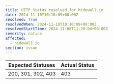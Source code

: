 ```yaml
---
title: HTTP Status resolved for hidewall.io
date: 2024-11-10T10:10:09+00:00Z
resolved: True
resolvedWhen: 2024-11-10T10:10:09+00:00Z
resolvedStartTime: 2024-11-08T11:28:04+00:00Z
severity: notice
affected:
  - hidewall.io
section: issue
---
```


| Expected Statuses | Actual Status  |
|-------------------|----------------|
| 200, 301, 302, 403 | 403 |
